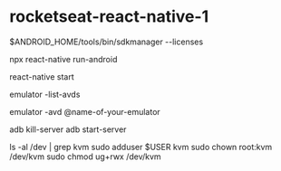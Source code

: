 # rocketseat-react-native-1

$ANDROID_HOME/tools/bin/sdkmanager --licenses

npx react-native run-android

react-native start

emulator -list-avds

emulator -avd @name-of-your-emulator


adb kill-server
adb start-server





ls -al /dev | grep kvm
sudo adduser $USER kvm
sudo chown root:kvm /dev/kvm
sudo chmod ug+rwx /dev/kvm

